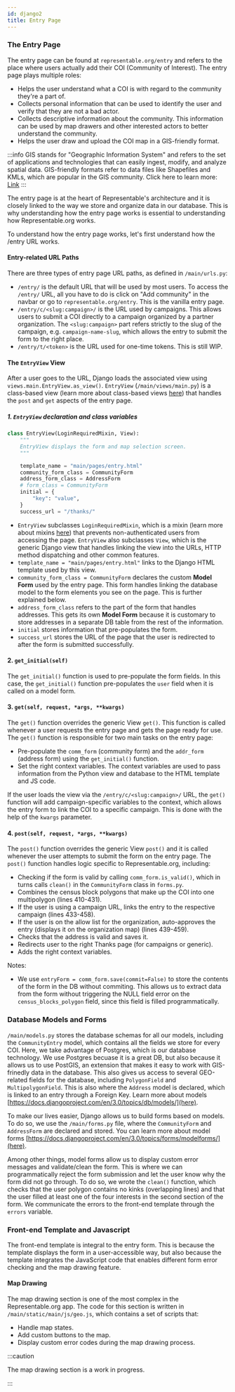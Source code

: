 ```yaml
---
id: django2
title: Entry Page
---
```


### The Entry Page

The entry page can be found at `representable.org/entry` and refers to the place where users actually add their COI (Community of Interest). The entry page plays multiple roles:

- Helps the user understand what a COI is with regard to the community they're a part of.
- Collects personal information that can be used to identify the user and verify that they are not a bad actor.
- Collects descriptive information about the community. This information can be used by map drawers and other interested actors to better understand the community.
- Helps the user draw and upload the COI map in a GIS-friendly format.

:::info
GIS stands for "Geographic Information System" and refers to the set of applications and technologies that can easily ingest, modify, and analyze spatial data. GIS-friendly formats refer to data files like Shapefiles and KMLs, which are popular in the GIS community. Click here to learn more: [Link](https://en.wikipedia.org/wiki/Geographic_information_system)
:::

The entry page is at the heart of Representable's architecture and it is closely linked to the way we store and organize data in our database. This is why understanding how the entry page works is essential to understanding how Representable.org works.

To understand how the entry page works, let's first understand how the /entry URL works.

#### Entry-related URL Paths

There are three types of entry page URL paths, as defined in `/main/urls.py`:

- `/entry/` is the default URL that will be used by most users. To access the `/entry/` URL, all you have to do is click on "Add community" in the navbar or go to `representable.org/entry`. This is the vanilla entry page.
- `/entry/c/<slug:campaign>/` is the URL used by campaigns. This allows users to submit a COI directly to a campaign organized by a partner organization. The `<slug:campaign>` part refers strictly to the slug of the campaign, e.g. `campaign-name-slug`, which allows the entry to submit the form to the right place.
- `/entry/t/<token>` is the URL used for one-time tokens. This is still WIP.

#### The `EntryView` View

After a user goes to the URL, Django loads the associated view using `views.main.EntryView.as_view()`. `EntryView` (`/main/views/main.py`) is a class-based view (learn more about class-based views [here](https://docs.djangoproject.com/en/3.0/topics/class-based-views/)) that handles the `post` and `get` aspects of the entry page.

##### 1. `EntryView` declaration and class variables

```python
class EntryView(LoginRequiredMixin, View):
    """
    EntryView displays the form and map selection screen.
    """

    template_name = "main/pages/entry.html"
    community_form_class = CommunityForm
    address_form_class = AddressForm
    # form_class = CommunityForm
    initial = {
        "key": "value",
    }
    success_url = "/thanks/"
```

- `EntryView` subclasses `LoginRequiredMixin`, which is a mixin (learn more about mixins [here](https://docs.djangoproject.com/en/3.0/topics/class-based-views/mixins/)) that prevents non-authenticated users from accessing the page. `EntryView` also subclasses `View`, which is the generic Django view that handles linking the view into the URLs, HTTP method dispatching and other common features.
- `template_name = "main/pages/entry.html"` links to the Django HTML template used by this view.
- `community_form_class = CommunityForm` declares the custom **Model Form** used by the entry page. This form handles linking the database model to the form elements you see on the page. This is further explained below.
- `address_form_class` refers to the part of the form that handles addresses. This gets its own **Model Form** because it is customary to store addresses in a separate DB table from the rest of the information.
- `initial` stores information that pre-populates the form.
- `success_url` stores the URL of the page that the user is redirected to after the form is submitted successfully.

#### 2. `get_initial(self)`

The `get_initial()` function is used to pre-populate the form fields. In this case, the `get_initial()` function pre-populates the `user` field when it is called on a model form.

#### 3. `get(self, request, *args, **kwargs)`
The `get()` function overrides the generic View `get()`. This function is called whenever a user requests the entry page and gets the page ready for use. The `get()` function is responsible for two main tasks on the entry page:
- Pre-populate the `comm_form` (community form) and the `addr_form` (address form) using the `get_initial()` function.
- Set the right context variables. The context variables are used to pass information from the Python view and database to the HTML template and JS code. 

If the user loads the view via the `/entry/c/<slug:campaign>/` URL, the `get()` function will add campaign-specific variables to the context, which allows the entry form to link the COI to a specific campaign. This is done with the help of the `kwargs` parameter.

#### 4. `post(self, request, *args, **kwargs)`

The `post()` function overrides the generic View `post()` and it is called whenever the user attempts to submit the form on the entry page. The `post()` function handles logic specific to Representable.org, including:

- Checking if the form is valid by calling `comm_form.is_valid()`, which in turns calls `clean()` in the `CommunityForm` class in `forms.py`.
- Combines the census block polygons that make up the COI into one multipolygon (lines 410-431).
- If the user is using a campaign URL, links the entry to the respective campaign (lines 433-458).
- If the user is on the allow list for the organization, auto-approves the entry (displays it on the organization map) (lines 439-459).
- Checks that the address is valid and saves it.
- Redirects user to the right Thanks page (for campaigns or generic).
- Adds the right context variables.

Notes:

- We use `entryForm = comm_form.save(commit=False)` to store the contents of the form in the DB without commiting. This allows us to extract data from the form without triggering the NULL field error on the `census_blocks_polygon` field, since this field is filled programmatically.

### Database Models and Forms

`/main/models.py` stores the database schemas for all our models, including the `CommunityEntry` model, which contains all the fields we store for every COI. Here, we take advantage of Postgres, which is our database technology. We use Postgres becuase it is a great DB, but also because it allows us to use PostGIS, an extension that makes it easy to work with GIS-frinedly data in the database. This also gives us access to several GEO-related fields for the database, including `PolygonField` and `MultipolygonField`. This is also where the `Address` model is declared, which is linked to an entry through a Foreign Key. Learn more about models [https://docs.djangoproject.com/en/3.0/topics/db/models/](here).

To make our lives easier, Django allows us to build forms based on models. To do so, we use the `/main/forms.py` file, where the `CommunityForm` and `AddressForm` are declared and stored. You can learn more about model forms [https://docs.djangoproject.com/en/3.0/topics/forms/modelforms/](here).

Among other things, model forms allow us to display custom error messages and validate/clean the form. This is where we can programmatically reject the form submission and let the user know why the form did not go through. To do so, we wrote the `clean()` function, which checks that the user polygon contains no kinks (overlapping lines) and that the user filled at least one of the four interests in the second section of the form. We communicate the errors to the front-end template through the `errors` variable.

### Front-end Template and Javascript

The front-end template is integral to the entry form. This is because the template displays the form in a user-accessible way, but also because the template integrates the JavaScript code that enables different form error checking and the map drawing feature.

#### Map Drawing
The map drawing section is one of the most complex in the Representable.org app. The code for this section is written in `/main/static/main/js/geo.js`, which contains a set of scripts that:

- Handle map states.
- Add custom buttons to the map.
- Display custom error codes during the map drawing process.


:::caution

The map drawing section is a work in progress.

:::

